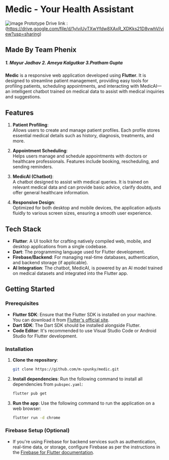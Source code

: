 # Medic - Your Health Assistant

![image](https://github.com/user-attachments/assets/f14a0170-d29f-4a59-b9aa-ef593a86ce40)
Prototype Drive link : (https://drive.google.com/file/d/1yIviUvTXwYfdw8XAxR_XDKks21D8vwhV/view?usp=sharing)
## Made By Team Phenix
<h5>1. Mayur Jadhav      2. Ameya Kalgutkar      3.Pratham Gupta</h5>

**Medic** is a responsive web application developed using **Flutter**. It is designed to streamline patient management, providing easy tools for profiling patients, scheduling appointments, and interacting with MedicAI—an intelligent chatbot trained on medical data to assist with medical inquiries and suggestions.

## Features

1. **Patient Profiling**:  
   Allows users to create and manage patient profiles. Each profile stores essential medical details such as history, diagnosis, treatments, and more.

2. **Appointment Scheduling**:  
   Helps users manage and schedule appointments with doctors or healthcare professionals. Features include booking, rescheduling, and sending reminders.

3. **MedicAI (Chatbot)**:  
   A chatbot designed to assist with medical queries. It is trained on relevant medical data and can provide basic advice, clarify doubts, and offer general healthcare information.

4. **Responsive Design**:  
   Optimized for both desktop and mobile devices, the application adjusts fluidly to various screen sizes, ensuring a smooth user experience.

## Tech Stack

- **Flutter**: A UI toolkit for crafting natively compiled web, mobile, and desktop applications from a single codebase.
- **Dart**: The programming language used for Flutter development.
- **Firebase/Backend**: For managing real-time databases, authentication, and backend storage (if applicable).
- **AI Integration**: The chatbot, MedicAI, is powered by an AI model trained on medical datasets and integrated into the Flutter app.

## Getting Started

### Prerequisites

- **Flutter SDK**: Ensure that the Flutter SDK is installed on your machine. You can download it from [Flutter's official site](https://flutter.dev/).
- **Dart SDK**: The Dart SDK should be installed alongside Flutter.
- **Code Editor**: It's recommended to use Visual Studio Code or Android Studio for Flutter development.

### Installation

1. **Clone the repository**:
   ```bash
   git clone https://github.com/m-spunky/medic.git
   ```

2. **Install dependencies**:
   Run the following command to install all dependencies from `pubspec.yaml`:
   ```bash
   flutter pub get
   ```

3. **Run the app**:
   Use the following command to run the application on a web browser:
   ```bash
   flutter run -d chrome
   ```

### Firebase Setup (Optional)

- If you're using Firebase for backend services such as authentication, real-time data, or storage, configure Firebase as per the instructions in the [Firebase for Flutter documentation](https://firebase.flutter.dev/docs/overview).


